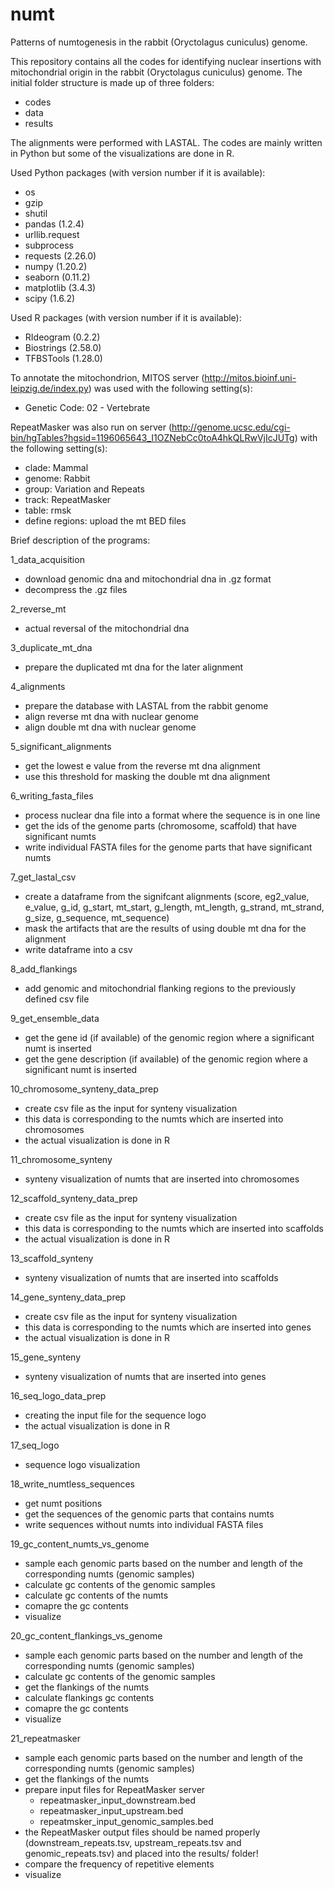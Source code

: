 # numt
 Patterns of numtogenesis in the rabbit (Oryctolagus cuniculus) genome.

This repository contains all the codes for identifying nuclear insertions with mitochondrial origin in the rabbit (Oryctolagus cuniculus) genome.
The initial folder structure is made up of three folders:
- codes
- data
- results

The alignments were performed with LASTAL.
The codes are mainly written in Python but some of the visualizations are done in R.

Used Python packages (with version number if it is available):
- os
- gzip
- shutil
- pandas (1.2.4)
- urllib.request
- subprocess
- requests (2.26.0)
- numpy (1.20.2)
- seaborn (0.11.2)
- matplotlib (3.4.3)
- scipy (1.6.2)

Used R packages (with version number if it is available):
- RIdeogram (0.2.2)
- Biostrings (2.58.0)
- TFBSTools (1.28.0)

To annotate the mitochondrion, MITOS server (http://mitos.bioinf.uni-leipzig.de/index.py) was used with the following setting(s):
- Genetic Code: 02 - Vertebrate

RepeatMasker was also run on server (http://genome.ucsc.edu/cgi-bin/hgTables?hgsid=1196065643_I1OZNebCc0toA4hkQLRwVjIcJUTg) with the following setting(s):
- clade: Mammal
- genome: Rabbit
- group: Variation and Repeats
- track: RepeatMasker
- table: rmsk
- define regions: upload the mt BED files

Brief description of the programs:

1_data_acquisition

- download genomic dna and mitochondrial dna in .gz format
- decompress the .gz files

2_reverse_mt

- actual reversal of the mitochondrial dna

3_duplicate_mt_dna

- prepare the duplicated mt dna for the later alignment

4_alignments

- prepare the database with LASTAL from the rabbit genome
- align reverse mt dna with nuclear genome
- align double mt dna with nuclear genome

5_significant_alignments

- get the lowest e value from the reverse mt dna alignment
- use this threshold for masking the double mt dna alignment

6_writing_fasta_files

- process nuclear dna file into a format where the sequence is in one line
- get the ids of the genome parts (chromosome, scaffold) that have significant numts
- write individual FASTA files for the genome parts that have significant numts

7_get_lastal_csv

- create a dataframe from the signifcant alignments (score, eg2_value, e_value, g_id, g_start, mt_start, g_length, mt_length, g_strand, mt_strand, g_size, g_sequence, mt_sequence)
- mask the artifacts that are the results of using double mt dna for the alignment
- write dataframe into a csv

8_add_flankings

- add genomic and mitochondrial flanking regions to the previously defined csv file

9_get_ensemble_data

- get the gene id (if available) of the genomic region where a significant numt is inserted
- get the gene description (if available) of the genomic region where a significant numt is inserted

10_chromosome_synteny_data_prep

- create csv file as the input for synteny visualization
- this data is corresponding to the numts which are inserted into chromosomes
- the actual visualization is done in R

11_chromosome_synteny

- synteny visualization of numts that are inserted into chromosomes

12_scaffold_synteny_data_prep

- create csv file as the input for synteny visualization
- this data is corresponding to the numts which are inserted into scaffolds
- the actual visualization is done in R

13_scaffold_synteny

- synteny visualization of numts that are inserted into scaffolds

14_gene_synteny_data_prep

- create csv file as the input for synteny visualization
- this data is corresponding to the numts which are inserted into genes
- the actual visualization is done in R

15_gene_synteny

- synteny visualization of numts that are inserted into genes

16_seq_logo_data_prep

- creating the input file for the sequence logo
- the actual visualization is done in R

17_seq_logo

- sequence logo visualization

18_write_numtless_sequences

- get numt positions
- get the sequences of the genomic parts that contains numts
- write sequences without numts into individual FASTA files

19_gc_content_numts_vs_genome

- sample each genomic parts based on the number and length of the corresponding numts (genomic samples)
- calculate gc contents of the genomic samples
- calculate gc contents of the numts
- comapre the gc contents
- visualize

20_gc_content_flankings_vs_genome

- sample each genomic parts based on the number and length of the corresponding numts (genomic samples)
- calculate gc contents of the genomic samples
- get the flankings of the numts
- calculate flankings gc contents
- comapre the gc contents
- visualize

21_repeatmasker

- sample each genomic parts based on the number and length of the corresponding numts (genomic samples)
- get the flankings of the numts
- prepare input files for RepeatMasker server
	- repeatmasker_input_downstream.bed
	- repeatmasker_input_upstream.bed
	- repeatmsker_input_genomic_samples.bed
- the RepeatMasker output files should be named properly (downstream_repeats.tsv, upstream_repeats.tsv and genomic_repeats.tsv) and placed into the results/ folder!
- compare the frequency of repetitive elements
- visualize